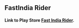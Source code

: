 ## FastIndia Rider

#### Link to Play Store [Fast India Rider](https://play.google.com/store/apps/details?id=sdr.tecqza.homedelivery_deliveryboy). 